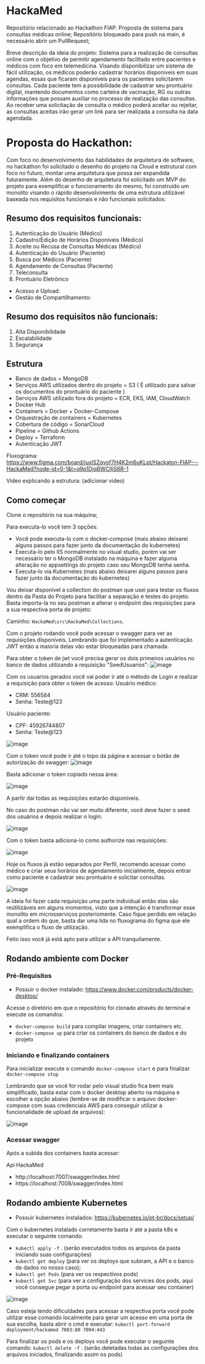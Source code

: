 # HackaMed

Repositório relacionado ao Hackathon FIAP. Proposta de sistema para consultas médicas online;
Repositório bloqueado para push na main, é necessário abrir um PullRequest;

Breve descrição da ideia do projeto:
Sistema para a realização de consultas online com o objetivo de permitir agendamento facilitado entre pacientes e médicos com foco em telemedicina.
Visando disponibilizar um sistema de fácil utilização, os médicos poderão cadastrar horários disponíveis em suas agendas, essas que ficaram disponíveis para os pacientes solicitarem consultas.
Cada paciente tem a possibilidade de cadastrar seu prontuário digital, mantendo documentos como carteira de vacinação, RG ou outras informações que possam auxiliar no processo de realização das consultas.
Ao receber uma solicitação de consulta o médico poderá aceitar ou rejeitar, as consultas aceitas irão gerar um link para ser realizada a consulta na data agendada.


# Proposta do Hackathon:
Com foco no desenvolvimento das habilidades de arquitetura de software, no hackathon foi solicitado o desenho do projeto na Cloud e estrutural com foco no futuro, montar uma arquitetura que possa ser expandida futuramente.
Além do desenho de arquitetura foi solicitado um MVP do projeto para exemplificar o funcionamento do mesmo, foi construído um monolito visando o rápido desenvolvimento de uma estrutura utilizável baseada nos requisitos funcionais e não funcionais solicitados:

## Resumo dos requisitos funcionais:
1. Autenticação do Usuário (Médico)
2. Cadastro/Edição de Horários Disponíveis (Médico)
3. Aceite ou Recusa de Consultas Médicas (Médico)
4. Autenticação do Usuário (Paciente)
5. Busca por Médicos (Paciente)
6. Agendamento de Consultas (Paciente)
7. Teleconsulta
8. Prontuário Eletrônico
 - Acesso e Upload:
 - Gestão de Compartilhamento:

## Resumo dos requisitos não funcionais:
1. Alta Disponibilidade
2. Escalabilidade
3. Segurança

## Estrutura
 - Banco de dados = MongoDB
 - Serviços AWS utilizados dentro do projeto = S3 ( É utilizado para salvar os documentos do prontuário do paciente )
 - Serviços AWS utilizado fora do projeto = ECR, EKS, IAM, CloudWatch
 - Docker Hub
 - Containers = Docker + Docker-Compose
 - Orquestração de containers = Kubernetes
 - Cobertura de código = SonarCloud
 - Pipeline = Github Actions
 - Deploy = Terraform
 - Autenticação JWT

Fluxograma:
https://www.figma.com/board/iuxlSZqvof7H4K2m6uKLpt/Hackaton-FIAP---HackaMed?node-id=0-1&t=q9p1DjqBWClIjS6R-1

Video explicando a estrutura:
(adicionar video)

## Como começar

Clone o repositório na sua máquina;

Para executa-lo você tem 3 opções:
- Você pode executa-lo com o docker-compose (mais abaixo deixarei alguns passos para fazer junto da documentação do kubernetes)
- Executa-lo pelo IIS normalmente no visual studio, porém vai ser necessário ter o MongoDB instalado na máquina e fazer alguma alteração no appsettings do projeto caso seu MongoDB tenha senha.
- Executa-lo via Kubernetes (mais abaixo deixarei alguns passos para fazer junto da documentação do kubernetes)

Vou deixar disponível a collection do postman que usei para testar os fluxos dentro da Pasta do Projeto para facilitar a separação e testes do projeto.
Basta importa-la no seu postman e alterar o endpoint das requisições para a sua respectiva porta de projeto:

Caminho: `HackaMed\src\HackaMed\Collections`.

Com o projeto rodando você pode acessar o swagger para ver as requisições disponíveis. Lembrando que foi implementado a autenticação JWT então a maioria delas vão estar bloqueadas para chamada.

Para obter o token de jwt você precisa gerar os dois primeiros usuários no banco de dados utilizando a requisição "SeedUsuarios":
![image](https://github.com/user-attachments/assets/0ce4be46-8fd5-4923-bd8b-a92938c731aa)

Com os usuarios gerados você vai poder ir até o método de Login e realizar a requisição para obter o token de acesso:
  Usuário médico: 
  - CRM: 556584
  - Senha: Teste@123
 
  Usuário paciente: 
  - CPF: 45926744807
  - Senha: Teste@123

![image](https://github.com/user-attachments/assets/da1b9a15-066a-45a7-9a67-4d9857dd493d)

Com o token você pode ir até o topo da página e acessar o botão de autorização do swagger:
![image](https://github.com/user-attachments/assets/d0cd040e-9e32-46f9-81d2-8ce42d6a4499)

Basta adicionar o token copiado nessa área:

![image](https://github.com/user-attachments/assets/ebce3ffd-f7ed-4ac4-8737-ae58a4887492)

A partir daí todas as requisições estarão disponíveis.

No caso do postman não vai ser muito diferente, você deve fazer o seed dos usuários e depois realizar o login:

![image](https://github.com/user-attachments/assets/4a07260a-32ed-48df-9718-c3a661e72285)

Com o token basta adiciona-lo como authorize nas requisições:

![image](https://github.com/user-attachments/assets/7a8a0579-6cd8-4a70-b3ce-18b00f7d2f16)


Hoje os fluxos já estão separados por Perfil, recomendo acessar como médico e criar seus horários de agendamento inicialmente, depois entrar como paciente e cadastrar seu prontuário e solicitar consultas.

![image](https://github.com/user-attachments/assets/16b76fc5-6bb0-4ddc-80fb-33de2255a27c)

A ideia foi fazer cada requisição uma parte individual então elas são reútilizáveis em alguns momentos, visto que a intenção é transformar esse monolito em microsserviços posteriomente. Caso fique perdido em relação qual a ordem do que, basta dar uma lida no fluxograma do figma que ele exemplifica o fluxo de utilização.

Feito isso você já está apto para utilizar a API tranquilamente.


## Rodando ambiente com Docker

### Pré-Requisitos
* Possuir o docker instalado:
    https://www.docker.com/products/docker-desktop/

Acesse o diretório em que o repositório foi clonado através do terminal e
execute os comandos:
 - `docker-compose build` para compilar imagens, criar containers etc.
 - `docker-compose up` para criar os containers do banco de dados e do projeto

### Iniciando e finalizando containers
Para inicializar execute o comando `docker-compose start` e
para finalizar `docker-compose stop`

Lembrando que se você for rodar pelo visual studio fica bem mais simplificado, basta estar com o docker desktop aberto na máquina e escolher a opção abaixo (lembre-se de modificar o arquivo docker-compose com suas credenciais AWS para conseguir utilizar a funcionalidade de upload de arquivos):

![image](https://github.com/user-attachments/assets/a90986a9-d1bc-4b59-a009-059f13a40582)


### Acessar swagger
Após a subida dos containers basta acessar: 

Api HackaMed
- http://localhost:7007/swagger/index.html
- https://localhost:7008/swagger/index.html


## Rodando ambiente Kubernetes
* Possuir kubernetes instalados:
    https://kubernetes.io/pt-br/docs/setup/

Com o kubernetes instalado corretamente basta ir até a pasta k8s e executar o seguinte comando:
- `kubectl apply -f` . (serão executados todos os arquivos da pasta iniciando suas configurações)
- `kubectl get deploy` (para ver os deploys que subiram, a API e o banco de dados no nosso caso);
- `kubectl get Pods` (para ver os respectivos pods)
- `kubectl get Svc` (para ver a configuração dos services dos pods, aqui você consegue pegar a porta ou endpoint para acessar seu container)

![image](https://github.com/user-attachments/assets/b336de8e-8774-4025-a8d3-256dc47317f8)

Caso esteja tendo dificuldades para acessar a respectiva porta você pode utilizar esse comando localmente para gerar um acesso em uma porta de sua escolha, basta abrir o cmd e executar:
`kubectl port-forward deployment/hackamed 7003:80 7004:443`

Para finalizar os pods e os deploys você pode executar o seguinte comando:
`kubectl delete -f` . (serão deletadas todas as configurações dos arquivos iniciados, finalizando assim os pods)


 

